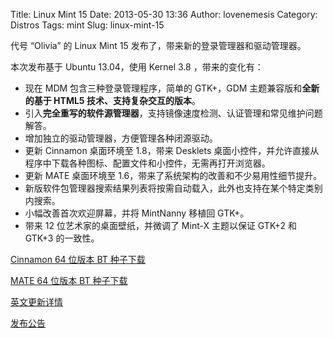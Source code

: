 Title: Linux Mint 15
Date: 2013-05-30 13:36
Author: lovenemesis
Category: Distros
Tags: mint
Slug: linux-mint-15

代号 “Olivia” 的 Linux Mint 15 发布了，带来新的登录管理器和驱动管理器。

本次发布基于 Ubuntu 13.04，使用 Kernel 3.8 ，带来的变化有：

-   现在 MDM 包含三种登录管理程序，简单的 GTK+，GDM
    主题兼容版和**全新的基于 HTML5 技术、支持复杂交互的版本**。
-   引入**完全重写的软件源管理器**，支持镜像速度检测、认证管理和常见维护问题解答。
-   增加独立的驱动管理器，方便管理各种闭源驱动。
-   更新 Cinnamon 桌面环境至 1.8，带来 Desklets
    桌面小控件，并允许直接从程序中下载各种图标、配置文件和小控件，无需再打开浏览器。
-   更新 MATE 桌面环境至 1.6，带来了系统架构的改善和不少易用性细节提升。
-   新版软件包管理器搜索结果列表将按需自动载入，此外也支持在某个特定类别内搜索。
-   小幅改善首次欢迎屏幕，并将 MintNanny 移植回 GTK+。
-   带来 12 位艺术家的桌面壁纸，并微调了 Mint-X 主题以保证 GTK+2 和
    GTK+3 的一致性。

[Cinnamon 64 位版本 BT
种子下载](http://torrents.linuxmint.com/torrents/linuxmint-15-cinnamon-dvd-64bit.iso.torrent)

[MATE 64 位版本 BT
种子下载](http://torrents.linuxmint.com/torrents/linuxmint-15-mate-dvd-64bit.iso.torrent)

[英文更新详情](http://www.linuxmint.com/rel_olivia_whatsnew.php)

[发布公告](http://blog.linuxmint.com/?p=2366)
